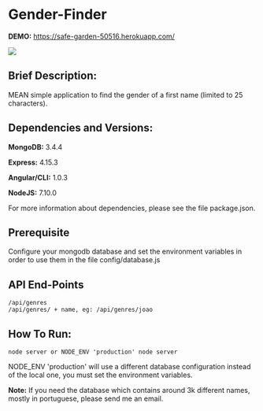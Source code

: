 # Gender-Finder

**DEMO:** https://safe-garden-50516.herokuapp.com/

![](http://imgur.com/XylByyR.gif)

## Brief Description:

MEAN simple application to find the gender of a first name (limited to 25 characters).

## Dependencies and Versions:

**MongoDB:** 3.4.4

**Express:** 4.15.3

**Angular/CLI:** 1.0.3

**NodeJS:** 7.10.0

For more information about dependencies, please see the file package.json.

## Prerequisite

Configure your mongodb database and set the environment variables in order to use them in the file config/database.js

## API End-Points

```
/api/genres
/api/genres/ + name, eg: /api/genres/joao
```

## How To Run:

```
node server or NODE_ENV 'production' node server
```

NODE_ENV 'production' will use a different database configuration instead of the local one, you must set the environment variables.

**Note:** If you need the database which contains around 3k different names, mostly in portuguese, please send me an email.